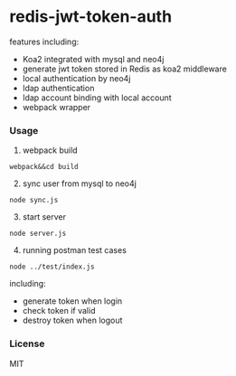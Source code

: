redis-jwt-token-auth
===============================

features including:

+ Koa2 integrated with mysql and neo4j
+ generate jwt token stored in Redis as koa2 middleware
+ local authentication by neo4j
+ ldap authentication
+ ldap account binding with local account
+ webpack wrapper


### Usage

1. webpack build

```
webpack&&cd build
```

2. sync user from mysql to neo4j

```
node sync.js
```

3. start server

```
node server.js
```

4. running postman test cases

```
node ../test/index.js
```

including:

* generate token when login
* check token if valid
* destroy token when logout

### License

MIT

